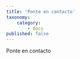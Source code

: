 ```yaml
---
title: 'Ponte en contacto'
taxonomy:
    category:
        - docs
published: false
---
```


Ponte en contacto